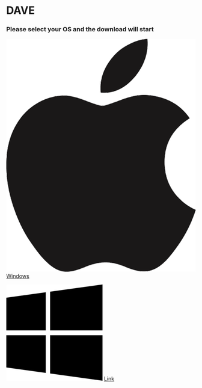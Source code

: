 # DAVE

### Please select your OS and the download will start
![Image](apple.png)
[Windows](url)

![Image](win.png)
[Link](url)

